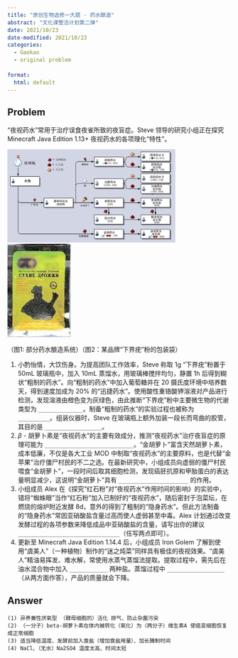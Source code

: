 ```yaml
---
title: "原创生物选修一大题 - 药水酿造"
abstract: "文化课整活计划第二弹"
date: 2021/10/23
date-modified: 2021/10/23
categories:
  - Gaokao
  - original problem
  
format:
  html: default
---
```


## Problem

“夜视药水”常用于治疗误食夜雀所致的夜盲症。Steve 领导的研究小组正在探究 Minecraft Java Edition 1.13+ 夜视药水的各项理化“特性”。

<img src="potion.jpg" style="height: 210px"> <img src="yeast.jpg" style="height: 210px">

（图1: 部分药水酿造系统）（图2：某品牌“下界疣”粉的包装袋）

1. 小酌怡情，大饮伤身。为提高团队工作效率，Steve 称取 1g “下界疣”粉置于 50mL 玻璃瓶中，加入 10mL 蒸馏水，用玻璃棒搅拌均匀，静置 1h 后得到糊状“粗制的药水”。向“粗制的药水”中加入葡萄糖并在 20 摄氏度环境中培养数天，得到速度加成为 20% 的“迅捷药水”。使用酸性重铬酸钾溶液对产品进行检测，发现溶液由橙色变为灰绿色，由此推断“下界疣”粉中主要微生物的代谢类型为 `______________`。制备“粗制的药水”的实验过程也被称为 `__________`。组装仪器时，Steve 在玻璃瓶上额外加装一段长而弯曲的胶管，其目的是 `__________________`。
2. $\beta$​​​​​ - 胡萝卜素是“夜视药水”的主要有效成分，推测“夜视药水”治疗夜盲症的原理可能为 `____________________________`。“金胡萝卜”富含天然胡萝卜素，成本低廉，不仅是各大工业 MOD 中制取“夜视药水”的主要原料，也是代替“金苹果”治疗僵尸村民的不二之选。在最新研究中，小组成员向虚弱的僵尸村民喂食“金胡萝卜”，一段时间后取其细胞检测，发现癌胚抗原和甲胎蛋白的表达量明显减少，这说明“金胡萝卜”具有 `______________________` 的作用。
3. 小组成员 Alex 在《探究“红石粉”对“夜视药水”作用时间的影响》的实验中，错将“蜘蛛眼”当作“红石粉”加入已制好的“夜视药水”，随后密封于泡菜坛，在燃烧的熔炉附近发酵 8d，意外的得到了粗制的“隐身药水”。但此方法制备的“隐身药水"常因亚硝酸盐含量过高而使人虚弱甚至中毒。Alex 计划通过改变发酵过程的各项参数来降低成品中亚硝酸盐的含量，请写出你的建议 `________________________________`（任写两点即可）。
4. 更新至 Minecraft Java Edition 1.14.4 后，小组成员 Iron Golem 了解到使用“虞美人”（一种植物）制作的“迷之炖菜”同样具有极佳的夜视效果。“虞美人”精油易挥发、难水解，常使用水蒸气蒸馏法提取。提取过程中，需先后在油水混合物中加入 `____________` 两种盐。蒸馏过程中 `__________________`（从两方面作答），产品的质量就会下降。

## Answer

```
(1) 异养兼性厌氧型 （酵母细胞的）活化 排气、防止杂菌污染
(2) （一分子）beta-胡萝卜素在体内被转化（氧化）为（两分子）维生素A 使癌变细胞恢复成正常细胞
(3) 适当降低温度、发酵前加入食盐（增加食盐用量）、加长腌制时间
(4) NaCl、（无水）Na2SO4 温度太高、时间太短
```
